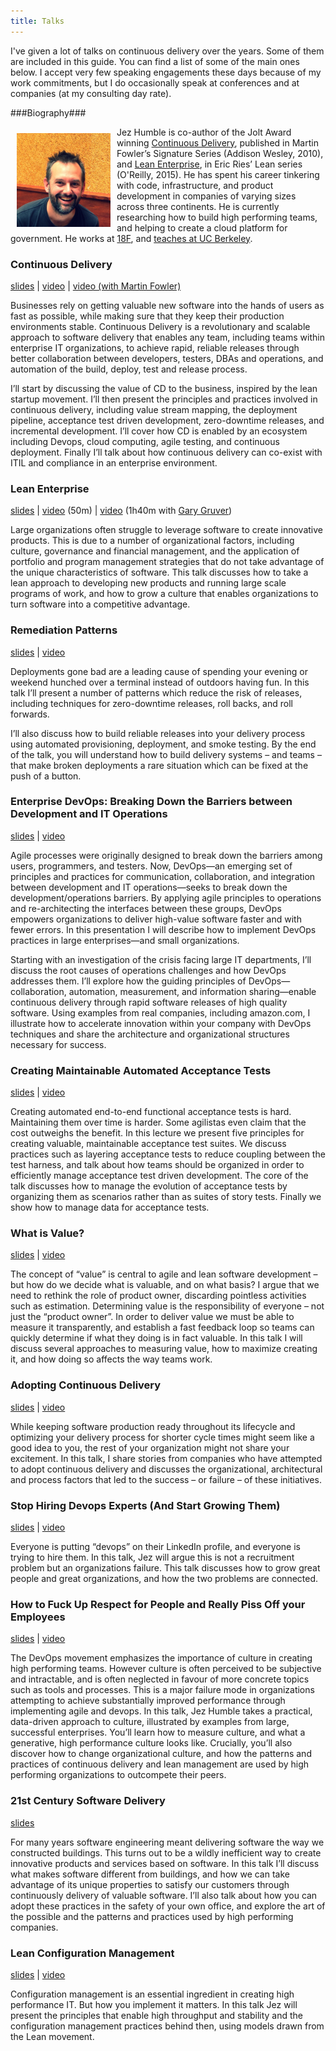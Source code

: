 ```yaml
---
title: Talks
---
```


I've given a lot of talks on continuous delivery over the years. Some of them are included in this guide. You can find a list of some of the main ones below. I accept very few speaking engagements these days because of my work commitments, but I do occasionally speak at conferences and at companies (at my consulting day rate).

###Biography###

<img src="/images/jez.jpeg" width="150px" style="padding:10px;float:left;" />
Jez Humble is co-author of the Jolt Award winning <a href="http://www.amazon.com/dp/0321601912?tag=contindelive-20">Continuous Delivery</a>, published in Martin Fowler’s Signature Series (Addison Wesley, 2010), and <a href="http://www.amazon.com/dp/1449368425?tag=contindelive-20">Lean Enterprise</a>, in Eric Ries’ Lean series (O'Reilly, 2015). He has spent his career tinkering with code, infrastructure, and product development in companies of varying sizes across three continents. He is currently researching how to build high performing teams, and helping to create a cloud platform for government. He works at <a href="http://18f.gsa.gov">18F</a>, and <a href="http://www.ischool.berkeley.edu/people/faculty/jezhumble">teaches at UC Berkeley</a>.

### Continuous Delivery ###

[slides](http://www.slideshare.net/jezhumble/continuous-delivery-5359386) | [video](http://www.youtube.com/watch?v=skLJuksCRTw) | [video (with Martin Fowler)](http://yow.eventer.com/events/1004/talks/1062)

Businesses rely on getting valuable new software into the hands of users as fast as possible, while making sure that they keep their production environments stable. Continuous Delivery is a revolutionary and scalable approach to software delivery that enables any team, including teams within enterprise IT organizations, to achieve rapid, reliable releases through better collaboration between developers, testers, DBAs and operations, and automation of the build, deploy, test and release process.

I’ll start by discussing the value of CD to the business, inspired by the lean startup movement. I’ll then present the principles and practices involved in continuous delivery, including value stream mapping, the deployment pipeline, acceptance test driven development, zero-downtime releases, and incremental development. I’ll cover how CD is enabled by an ecosystem including Devops, cloud computing, agile testing, and continuous deployment. Finally I’ll talk about how continuous delivery can co-exist with ITIL and compliance in an enterprise environment.

### Lean Enterprise ###

[slides](http://www.slideshare.net/jezhumble/lean-enterprise-42651898) | [video](https://yow.eventer.com/yow-2014-1222/the-lean-enterprise-by-jez-humble-1696) (50m) | [video](http://yow.eventer.com/events/1004/talks/1062) (1h40m with [Gary Gruver](http://practicallargescaleagile.com/))

Large organizations often struggle to leverage software to create innovative products. This is due to a number of organizational factors, including culture, governance and financial management, and the application of portfolio and program management strategies that do not take advantage of the unique characteristics of software. This talk discusses how to take a lean approach to developing new products and running large scale programs of work, and how to grow a culture that enables organizations to turn software into a competitive advantage.

### Remediation Patterns ###

[slides](http://www.slideshare.net/jezhumble/remediation-patterns) | [video](http://www.infoq.com/presentations/Remediation-Patterns)

Deployments gone bad are a leading cause of spending your evening or weekend hunched over a terminal instead of outdoors having fun. In this talk I’ll present a number of patterns which reduce the risk of releases, including techniques for zero-downtime releases, roll backs, and roll forwards.

I’ll also discuss how to build reliable releases into your delivery process using automated provisioning, deployment, and smoke testing. By the end of the talk, you will understand how to build delivery systems – and teams – that make broken deployments a rare situation which can be fixed at the push of a button.

### Enterprise DevOps: Breaking Down the Barriers between Development and IT Operations ###

[slides](http://www.slideshare.net/jezhumble/scaling-devops) | [video](http://www.infoq.com/presentations/Scaling-Devops)

Agile processes were originally designed to break down the barriers among users, programmers, and testers. Now, DevOps—an emerging set of principles and practices for communication, collaboration, and integration between development and IT operations—seeks to break down the development/operations barriers. By applying agile principles to operations and re-architecting the interfaces between these groups, DevOps empowers organizations to deliver high-value software faster and with fewer errors. In this presentation I will describe how to implement DevOps practices in large enterprises—and small organizations.

Starting with an investigation of the crisis facing large IT departments, I’ll discuss the root causes of operations challenges and how DevOps addresses them. I’ll explore how the guiding principles of DevOps—collaboration, automation, measurement, and information sharing—enable continuous delivery through rapid software releases of high quality software. Using examples from real companies, including amazon.com, I illustrate how to accelerate innovation within your company with DevOps techniques and share the architecture and organizational structures necessary for success.

### Creating Maintainable Automated Acceptance Tests ###

[slides](http://www.slideshare.net/jezhumble/creating-maintainable-automated-acceptance-tests) | [video](http://www.youtube.com/watch?v=X9ap-zH0Gkc)

Creating automated end-to-end functional acceptance tests is hard. Maintaining them over time is harder. Some agilistas even claim that the cost outweighs the benefit. In this lecture we present five principles for creating valuable, maintainable acceptance test suites. We discuss practices such as layering acceptance tests to reduce coupling between the test harness, and talk about how teams should be organized in order to efficiently manage acceptance test driven development. The core of the talk discusses how to manage the evolution of acceptance tests by organizing them as scenarios rather than as suites of story tests. Finally we show how to manage data for acceptance tests.

### What is Value? ###

[slides](http://www.slideshare.net/jezhumble/what-is-value) | [video](http://www.youtube.com/watch?v=ESOaDiv3lXA)

The concept of “value” is central to agile and lean software development – but how do we decide what is valuable, and on what basis? I argue that we need to rethink the role of product owner, discarding pointless activities such as estimation. Determining value is the responsibility of everyone – not just the “product owner”. In order to deliver value we must be able to measure it transparently, and establish a fast feedback loop so teams can quickly determine if what they doing is in fact valuable. In this talk I will discuss several approaches to measuring value, how to maximize creating it, and how doing so affects the way teams work.

### Adopting Continuous Delivery ###

[slides](http://www.slideshare.net/jezhumble/adopting-continuous-delivery) | [video](http://www.infoq.com/presentations/Adopting-Continuous-Delivery)

While keeping software production ready throughout its lifecycle and optimizing your delivery process for shorter cycle times might seem like a good idea to you, the rest of your organization might not share your excitement. In this talk, I share stories from companies who have attempted to adopt continuous delivery and discusses the organizational, architectural and process factors that led to the success – or failure – of these initiatives.

### Stop Hiring Devops Experts (And Start Growing Them) ###

[slides](http://www.slideshare.net/jezhumble/stop-hiring-devops-experts-and-start-growing-them) | [video](http://puppetlabs.com/presentations/keynote-stop-hiring-devops-experts-and-start-growing-them)

Everyone is putting “devops” on their LinkedIn profile, and everyone is trying to hire them. In this talk, Jez will argue this is not a recruitment problem but an organizations failure. This talk discusses how to grow great people and great organizations, and how the two problems are connected.

### How to Fuck Up Respect for People and Really Piss Off your Employees ###

[slides](http://www.slideshare.net/jezhumble/how-to-fuck-up-respect-for-people-and-really-piss-off-your-employees) | [video](https://vimeo.com/127084504)

The DevOps movement emphasizes the importance of culture in creating high performing teams. However culture is often perceived to be subjective and intractable, and is often neglected in favour of more concrete topics such as tools and processes. This is a major failure mode in organizations attempting to achieve substantially improved performance through implementing agile and devops. In this talk, Jez Humble takes a practical, data-driven approach to culture, illustrated by examples from large, successful enterprises. You’ll learn how to measure culture, and what a generative, high performance culture looks like. Crucially, you’ll also discover how to change organizational culture, and how the patterns and practices of continuous delivery and lean management are used by high performing organizations to outcompete their peers.

### 21st Century Software Delivery ###

[slides](http://www.slideshare.net/jezhumble/21-century-software)

For many years software engineering meant delivering software the way we constructed buildings. This turns out to be a wildly inefficient way to create innovative products and services based on software. In this talk I’ll discuss what makes software different from buildings, and how we can take advantage of its unique properties to satisfy our customers through continuously delivery of valuable software. I’ll also talk about how you can adopt these practices in the safety of your own office, and explore the art of the possible and the patterns and practices used by high performing companies.

### Lean Configuration Management ###

[slides](http://www.slideshare.net/jezhumble/lean-configuration-management) | [video](https://www.youtube.com/watch?v=L1w2_AY82WY)

Configuration management is an essential ingredient in creating high performance IT. But how you implement it matters. In this talk Jez will present the principles that enable high throughput and stability and the configuration management practices behind then, using models drawn from the Lean movement.
